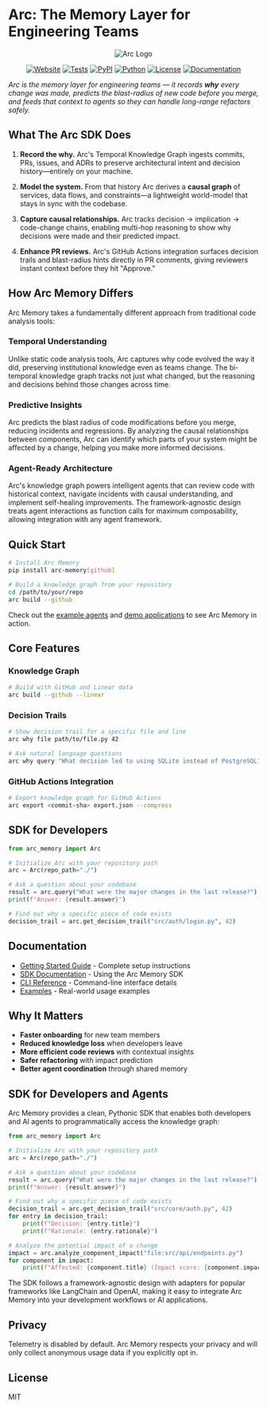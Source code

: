 # Arc: The Memory Layer for Engineering Teams

<p align="center">
  <img src="public/Arc SDK Header.png" alt="Arc Logo"/>
</p>

<p align="center">
  <a href="https://www.arc.computer"><img src="https://img.shields.io/badge/website-arc.computer-blue" alt="Website"/></a>
  <a href="https://github.com/Arc-Computer/arc-memory/actions"><img src="https://img.shields.io/badge/tests-passing-brightgreen" alt="Tests"/></a>
  <a href="https://pypi.org/project/arc-memory/"><img src="https://img.shields.io/pypi/v/arc-memory" alt="PyPI"/></a>
  <a href="https://pypi.org/project/arc-memory/"><img src="https://img.shields.io/badge/python-3.10%20%7C%203.11%20%7C%203.12-blue" alt="Python"/></a>
  <a href="https://github.com/Arc-Computer/arc-memory/blob/main/LICENSE"><img src="https://img.shields.io/github/license/Arc-Computer/arc-memory" alt="License"/></a>
  <a href="https://docs.arc.computer"><img src="https://img.shields.io/badge/docs-mintlify-teal" alt="Documentation"/></a>
</p>

*Arc is the memory layer for engineering teams — it records **why** every change was made, predicts the blast-radius of new code before you merge, and feeds that context to agents so they can handle long-range refactors safely.*

## What The Arc SDK Does

1. **Record the why.**
   Arc's Temporal Knowledge Graph ingests commits, PRs, issues, and ADRs to preserve architectural intent and decision history—entirely on your machine.

2. **Model the system.**
   From that history Arc derives a **causal graph** of services, data flows, and constraints—a lightweight world-model that stays in sync with the codebase.

3. **Capture causal relationships.**
   Arc tracks decision → implication → code-change chains, enabling multi-hop reasoning to show why decisions were made and their predicted impact.

4. **Enhance PR reviews.**
   Arc's GitHub Actions integration surfaces decision trails and blast-radius hints directly in PR comments, giving reviewers instant context before they hit "Approve."

## How Arc Memory Differs

Arc Memory takes a fundamentally different approach from traditional code analysis tools:

### Temporal Understanding
Unlike static code analysis tools, Arc captures why code evolved the way it did, preserving institutional knowledge even as teams change. The bi-temporal knowledge graph tracks not just what changed, but the reasoning and decisions behind those changes across time.

### Predictive Insights
Arc predicts the blast radius of code modifications before you merge, reducing incidents and regressions. By analyzing the causal relationships between components, Arc can identify which parts of your system might be affected by a change, helping you make more informed decisions.

### Agent-Ready Architecture
Arc's knowledge graph powers intelligent agents that can review code with historical context, navigate incidents with causal understanding, and implement self-healing improvements. The framework-agnostic design treats agent interactions as function calls for maximum composability, allowing integration with any agent framework.

## Quick Start

```bash
# Install Arc Memory
pip install arc-memory[github]

# Build a knowledge graph from your repository
cd /path/to/your/repo
arc build --github
```

Check out the [example agents](./docs/examples/agents/) and [demo applications](./demo/) to see Arc Memory in action.

## Core Features

### Knowledge Graph

```bash
# Build with GitHub and Linear data
arc build --github --linear
```

### Decision Trails

```bash
# Show decision trail for a specific file and line
arc why file path/to/file.py 42

# Ask natural language questions
arc why query "What decision led to using SQLite instead of PostgreSQL?"
```

### GitHub Actions Integration

```bash
# Export knowledge graph for GitHub Actions
arc export <commit-sha> export.json --compress
```

## SDK for Developers

```python
from arc_memory import Arc

# Initialize Arc with your repository path
arc = Arc(repo_path="./")

# Ask a question about your codebase
result = arc.query("What were the major changes in the last release?")
print(f"Answer: {result.answer}")

# Find out why a specific piece of code exists
decision_trail = arc.get_decision_trail("src/auth/login.py", 42)
```

## Documentation

- [Getting Started Guide](./docs/getting_started.md) - Complete setup instructions
- [SDK Documentation](./docs/sdk/README.md) - Using the Arc Memory SDK
- [CLI Reference](./docs/cli/README.md) - Command-line interface details
- [Examples](./docs/examples/README.md) - Real-world usage examples

## Why It Matters

- **Faster onboarding** for new team members
- **Reduced knowledge loss** when developers leave
- **More efficient code reviews** with contextual insights
- **Safer refactoring** with impact prediction
- **Better agent coordination** through shared memory

## SDK for Developers and Agents

Arc Memory provides a clean, Pythonic SDK that enables both developers and AI agents to programmatically access the knowledge graph:

```python
from arc_memory import Arc

# Initialize Arc with your repository path
arc = Arc(repo_path="./")

# Ask a question about your codebase
result = arc.query("What were the major changes in the last release?")
print(f"Answer: {result.answer}")

# Find out why a specific piece of code exists
decision_trail = arc.get_decision_trail("src/core/auth.py", 42)
for entry in decision_trail:
    print(f"Decision: {entry.title}")
    print(f"Rationale: {entry.rationale}")

# Analyze the potential impact of a change
impact = arc.analyze_component_impact("file:src/api/endpoints.py")
for component in impact:
    print(f"Affected: {component.title} (Impact score: {component.impact_score})")
```

The SDK follows a framework-agnostic design with adapters for popular frameworks like LangChain and OpenAI, making it easy to integrate Arc Memory into your development workflows or AI applications.

## Privacy

Telemetry is disabled by default. Arc Memory respects your privacy and will only collect anonymous usage data if you explicitly opt in.

## License

MIT
